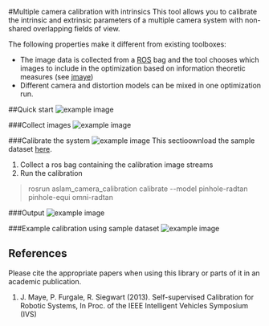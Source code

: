#Multiple camera calibration with intrinsics
This tool allows you to calibrate the intrinsic and extrinsic parameters of a multiple camera system with non-shared overlapping fields of view. 

The following properties make it different from existing toolboxes:

* The image data is collected from a [ROS](https://www.ros.org) bag and the tool chooses which images to include in the optimization based on information theoretic measures (see [jmaye](#jmaye))
* Different camera and distortion models can be mixed in one optimization run.


##Quick start
![example image](https://raw.githubusercontent.com/wiki/schneith/Kalibr-test/images/todo.gif)

###Collect images
![example image](https://raw.githubusercontent.com/wiki/schneith/Kalibr-test/images/todo.gif)


###Calibrate the system
![example image](https://raw.githubusercontent.com/wiki/schneith/Kalibr-test/images/todo.gif)
This sectioownload the sample dataset [here](http://awsome-link).

1. Collect a ros bag containing the calibration image streams
2. Run the calibration
> rosrun aslam_camera_calibration calibrate --model pinhole-radtan pinhole-equi omni-radtan

###Output
![example image](https://raw.githubusercontent.com/wiki/schneith/Kalibr-test/images/todo.gif)

###Example calibration using sample dataset
![example image](https://raw.githubusercontent.com/wiki/schneith/Kalibr-test/images/todo.gif)


## References
Please cite the appropriate papers when using this library or parts of it in an academic publication.

1. <a name="jmaye"></a> J. Maye, P. Furgale, R. Siegwart (2013). Self-supervised Calibration for Robotic Systems, In Proc. of the IEEE Intelligent Vehicles Symposium (IVS)

